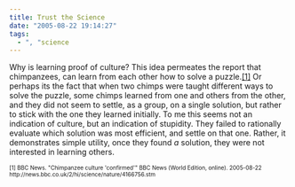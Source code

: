 ```yaml
---
title: Trust the Science
date: "2005-08-22 19:14:27"
tags:
  - ", "science
---
```

<p>Why is learning proof of culture?  This idea permeates the report that chimpanzees, can learn from each other how to solve a puzzle.<a href="http://news.bbc.co.uk/2/hi/science/nature/4166756.stm">[1]</a> Or perhaps its the fact that when two chimps were taught different ways to solve the puzzle, some chimps learned from one and others from the other, and they did not seem to settle, as a group, on a single solution, but rather to stick with the one they learned initially.  To me this seems not an indication of culture, but an indication of stupidity.  They failed to rationally evaluate which solution was most efficient, and settle on that one.  Rather, it demonstrates simple utility, once they found <em>a</em> solution, they were not interested in learning others.</p>  <font size="-2"> [1] BBC News. "Chimpanzee culture 'confirmed'" BBC News (World Edition, online).  2005-08-22 http://news.bbc.co.uk/2/hi/science/nature/4166756.stm </font>

